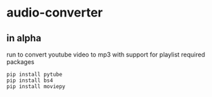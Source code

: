 # audio-converter
## in alpha
run to convert youtube video to mp3 with support for playlist
required packages
```
pip install pytube
pip install bs4
pip install moviepy
```
